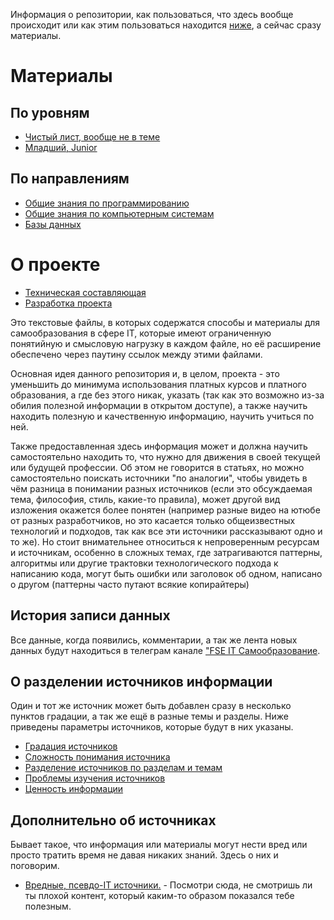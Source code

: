 Информация о репозитории, как пользоваться, что здесь вообще происходит или как этим пользоваться находится [ниже](#о-проекте), а сейчас сразу материалы.

# Материалы

## По уровням

- [Чистый лист, вообще не в теме](Levels/Чистый%20лист,%20вообще%20не%20в%20теме.md)
- [Младший, Junior](Levels/Младший,%20Junior.md)

## По направлениям

- [Общие знания по программированию](Directions/Общие%20знания%20по%20программированию.md)
- [Общие знания по компьютерным системам](Directions/Общие%20знания%20по%20компьютерным%20системам.md)
- [Базы данных](Directions/Базы%20данных.md)

# О проекте

- [Техническая составляющая](About/Техническая%20составляющая.md)
- [Разработка проекта](CONTRUBUTING.md)

Это текстовые файлы, в которых содержатся способы и материалы для самообразования в сфере IT, которые имеют ограниченную понятийную и смысловую нагрузку в каждом файле, но её расширение обеспечено через паутину ссылок между этими файлами.

Основная идея данного репозитория и, в целом, проекта - это уменьшить до минимума использования платных курсов и платного образования, а где без этого никак, указать (так как это возможно из-за обилия полезной информации в открытом доступе), а также научить находить полезную и качественную информацию, научить учиться по ней.

Также предоставленная здесь информация может и должна научить самостоятельно находить то, что нужно для движения в своей текущей или будущей профессии. Об этом не говорится в статьях, но можно самостоятельно поискать источники "по аналогии", чтобы увидеть в чём разница в понимании разных источников (если это обсуждаемая тема, философия, стиль, какие-то правила), может другой вид изложения окажется более понятен (например разные видео на ютюбе от разных разработчиков, но это касается только общеизвестных технологий и подходов, так как все эти источники рассказывают одно и то же). Но стоит внимательнее относиться к непроверенным ресурсам и источникам, особенно в сложных темах, где затрагиваются паттерны, алгоритмы или другие трактовки технологического подхода к написанию кода, могут быть ошибки или заголовок об одном, написано о другом (паттерны часто путают всякие копирайтеры) 

## История записи данных

Все данные, когда появились, комментарии, а так же лента новых данных будут находиться в телеграм канале ["FSE IT Самообразование](https://t.me/fse_it).

## О разделении источников информации

Один и тот же источник может быть добавлен сразу в несколько пунктов градации, а так же ещё в разные темы и разделы. Ниже приведены параметры источников, которые будут в них указаны.

- [Градация источников](About/Градация%20источников.md)
- [Сложность понимания источника](About/Сложность%20понимания%20источника.md)
- [Разделение источников по разделам и темам](About/Разделение%20источников%20по%20разделам%20и%20темам.md)
- [Проблемы изучения источников](About/Проблемы%20изучения%20источников.md)
- [Ценность информации](About/Ценность%20информации.md)

## Дополнительно об источниках

Бывает такое, что информация или материалы могут нести вред или просто тратить время не давая никаких знаний. Здесь о них и поговорим.

- [Вредные, псевдо-IT источники.](Directions/Вредные,%20псевдо-IT%20источники..md) - Посмотри сюда, не смотришь ли ты плохой контент, который каким-то образом показался тебе полезным.